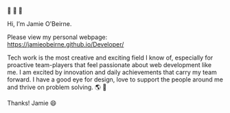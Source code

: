 👋  👋  👋    

Hi, I’m Jamie O'Beirne.

Please view my personal webpage: https://jamieobeirne.github.io/Developer/

Tech work is the most creative and exciting field I know of, especially for proactive team-players that feel passionate about web development like me. I am excited by innovation and daily achievements that carry my team forward. I have a good eye for design, love to support the people around me and thrive on problem solving.
🌎  💫


Thanks! 
Jamie
😄 


